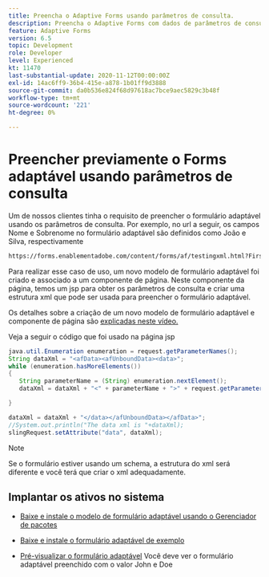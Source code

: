 ```yaml
---
title: Preencha o Adaptive Forms usando parâmetros de consulta.
description: Preencha o Adaptive Forms com dados de parâmetros de consulta.
feature: Adaptive Forms
version: 6.5
topic: Development
role: Developer
level: Experienced
kt: 11470
last-substantial-update: 2020-11-12T00:00:00Z
exl-id: 14ac6ff9-36b4-415e-a878-1b01ff9d3888
source-git-commit: da0b536e824f68d97618ac7bce9aec5829c3b48f
workflow-type: tm+mt
source-wordcount: '221'
ht-degree: 0%

---
```


# Preencher previamente o Forms adaptável usando parâmetros de consulta

Um de nossos clientes tinha o requisito de preencher o formulário adaptável usando os parâmetros de consulta. Por exemplo, no url a seguir, os campos Nome e Sobrenome no formulário adaptável são definidos como João e Silva, respectivamente

```html
https://forms.enablementadobe.com/content/forms/af/testingxml.html?FirstName=John&LastName=Doe
```

Para realizar esse caso de uso, um novo modelo de formulário adaptável foi criado e associado a um componente de página. Neste componente da página, temos um jsp para obter os parâmetros de consulta e criar uma estrutura xml que pode ser usada para preencher o formulário adaptável.

Os detalhes sobre a criação de um novo modelo de formulário adaptável e componente de página são [explicadas neste vídeo.](https://experienceleague.adobe.com/docs/experience-manager-learn/forms/storing-and-retrieving-form-data/part5.html?lang=en)

Veja a seguir o código que foi usado na página jsp

```java
java.util.Enumeration enumeration = request.getParameterNames();
String dataXml = "<afData><afUnboundData><data>";
while (enumeration.hasMoreElements())
{
   String parameterName = (String) enumeration.nextElement();
   dataXml = dataXml + "<" + parameterName + ">" + request.getParameter(parameterName) + "</" + parameterName + ">";

}

dataXml = dataXml + "</data></afUnboundData></afData>";
//System.out.println("The data xml is "+dataXml);
slingRequest.setAttribute("data", dataXml);
```

>[!NOTE]
>
>Se o formulário estiver usando um schema, a estrutura do xml será diferente e você terá que criar o xml adequadamente.


## Implantar os ativos no sistema

* [Baixe e instale o modelo de formulário adaptável usando o Gerenciador de pacotes](assets/populate-with-xml.zip)
* [Baixe e instale o formulário adaptável de exemplo](assets/populate-af-with-query-paramters-form.zip)

* [Pré-visualizar o formulário adaptável](http://localhost:4502/content/dam/formsanddocuments/testingxml/jcr:content?wcmmode=disabled&amp;FirstName=John&amp;LastName=Doe)
Você deve ver o formulário adaptável preenchido com o valor John e Doe
